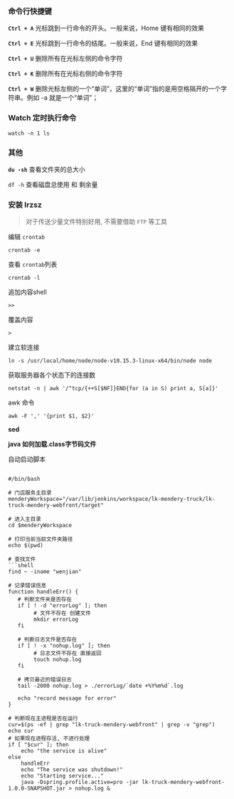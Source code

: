 ### 命令行快捷键

**`Ctrl + A`** 光标跳到一行命令的开头。一般来说，Home 键有相同的效果

**`Ctrl + E`** 光标跳到一行命令的结尾。一般来说，End 键有相同的效果

**`Ctrl + U`** 删除所有在光标左侧的命令字符

**`Ctrl + K`** 删除所有在光标右侧的命令字符

**`Ctrl + W`** 删除光标左侧的一个“单词”，这里的“单词”指的是用空格隔开的一个字符串。例如 -a 就是一个“单词”；

### Watch 定时执行命令

```shell
watch -n 1 ls
```



### 其他
**`du -sh`** 查看文件夹的总大小

`df -h` 查看磁盘总使用 和 剩余量

### 安装 lrzsz
> 对于传送少量文件特别好用, 不需要借助 `FTP` 等工具


编辑 `crontab`
```shell
crontab -e
```

查看 `crontab`列表
```
crontab -l
```

追加内容shell
```
>>
```

覆盖内容
```
>
```

建立软连接
```
ln -s /usr/local/home/node/node-v10.15.3-linux-x64/bin/node node
```


获取服务器各个状态下的连接数
```
netstat -n | awk '/^tcp/{++S[$NF]}END{for (a in S) print a, S[a]}'
```

awk 命令
```
awk -F ',' '{print $1, $2}'
```



**sed**

**java 如何加载.class字节码文件**



自动启动脚本
```

#/bin/bash

# 门店服务主目录
menderyWorkspace="/var/lib/jenkins/workspace/lk-mendery-truck/lk-truck-mendery-webfront/target"

# 进入主目录
cd $menderyWorkspace

# 打印当前当前文件夹路径
echo $(pwd)

# 查找文件
​```shell
find ~ -iname "wenjian"
```

```shell
# 记录错误信息
function handleErr() {
   # 判断文件夹是否存在
   if [ ! -d "errorLog" ]; then
        # 文件不存在 创建文件
        mkdir errorLog
   fi

   # 判断日志文件是否存在
   if [ ! -x "nohup.log" ]; then
        # 日志文件不存在 直接返回
        touch nohup.log
   fi

   # 拷贝最近的错误日志
   tail -2000 nohup.log > ./errorLog/`date +%Y%m%d`.log

   echo "record message for error"
}

# 判断现在主进程是否在运行
cur=$(ps -ef | grep "lk-truck-mendery-webfront" | grep -v "grep")
echo cur
# 如果现在进程存活, 不进行处理
if [ "$cur" ]; then
    echo "the service is alive"
else
    handleErr
    echo "The service was shutdown!"
    echo "Starting service..."
    java -Dspring.profile.active=pro -jar lk-truck-mendery-webfront-1.0.0-SNAPSHOT.jar > nohup.log &
```
